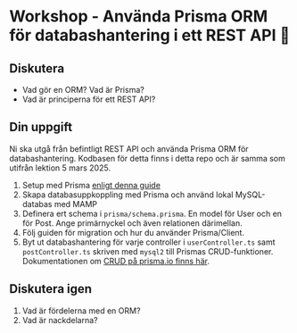 # Workshop - Använda Prisma ORM för databashantering i ett REST API 👋 

## Diskutera

* Vad gör en ORM? Vad är Prisma?
* Vad är principerna för ett REST API? 

## Din uppgift

Ni ska utgå från befintligt REST API och använda Prisma ORM för databashantering. Kodbasen för detta finns i detta repo och är samma som utifrån lektion 5 mars 2025.

1. Setup med Prisma [enligt denna guide](https://www.prisma.io/docs/getting-started/setup-prisma/start-from-scratch/relational-databases-typescript-mysql)
2. Skapa databasuppkoppling med Prisma och använd lokal MySQL-databas med MAMP
3. Definera ert schema i ```prisma/schema.prisma```. En model för User och en för Post. Ange primärnyckel och även relationen därimellan.
4. Följ guiden för migration och hur du använder Prisma/Client. 
5. Byt ut databashantering för varje controller i ```userController.ts``` samt ```postController.ts``` skriven med  ```mysql2``` till Prismas CRUD-funktioner. Dokumentationen om [CRUD på prisma.io finns här](https://www.prisma.io/docs/orm/prisma-client/queries/crud).


## Diskutera igen

1. Vad är fördelerna med en ORM?
2. Vad är nackdelarna?